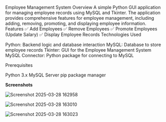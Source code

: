 Employee Management System
Overview
A simple Python GUI application for managing employee records using MySQL and Tkinter. The application provides comprehensive features for employee management, including adding, removing, promoting, and displaying employee information.
Features
✅ Add Employees
✅ Remove Employees
✅ Promote Employees (Update Salary)
✅ Display Employee Records
Technologies Used

Python: Backend logic and database interaction
MySQL: Database to store employee records
Tkinter: GUI for the Employee Management System
MySQL Connector: Python package for connecting to MySQL

Prerequisites

Python 3.x
MySQL Server
pip package manager

**Screenshots**





![Screenshot 2025-03-28 162958](https://github.com/user-attachments/assets/1c423501-87df-4495-aa64-ac30777b122b)

![Screenshot 2025-03-28 163010](https://github.com/user-attachments/assets/1e9326f3-cdc5-4edf-9d5b-661651847604)

![Screenshot 2025-03-28 163023](https://github.com/user-attachments/assets/0c491383-2298-4123-ba17-f2c42b8913cf)



